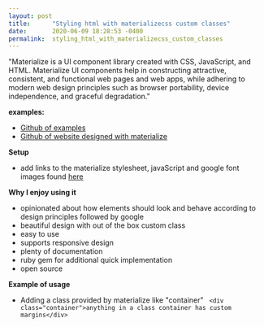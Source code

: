 ```yaml
---
layout: post
title:      "Styling html with materializecss custom classes"
date:       2020-06-09 18:28:53 -0400
permalink:  styling_html_with_materializecss_custom_classes
---
```



"Materialize is a UI component library created with CSS, JavaScript, and HTML. Materialize UI components help in constructing attractive, consistent, and functional web pages and web apps, while adhering to modern web design principles such as browser portability, device independence, and graceful degradation."

**examples:**
* [Github of examples](https://github.com/3Mustard/materializecssTutorial)
* [Github of website designed with materialize](https://github.com/3Mustard/website-template-materializecss)

**Setup** 
* add links to the materialize stylesheet, javaScript and google font images found [here](https://materializecss.com/getting-started.html)

**Why I enjoy using it**
* opinionated about how elements should look and behave according to design principles followed by google
* beautiful design with out of the box custom class
* easy to use
* supports responsive design 
* plenty of documentation 
* ruby gem for additional quick implementation 
* open source

**Example of usage**
* Adding a class provided by materialize like "container"
``` <div class="container">anything in a class container has custom margins</div>``` 
